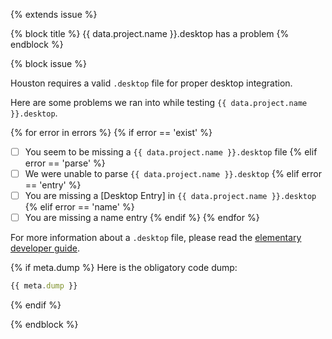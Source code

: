 {% extends issue %}

{% block title %}
{{ data.project.name }}.desktop has a problem
{% endblock %}

{% block issue %}

Houston requires a valid `.desktop` file for proper desktop integration.

Here are some problems we ran into while testing `{{ data.project.name }}.desktop`.

{% for error in errors %}
{% if error == 'exist' %}
- [ ] You seem to be missing a `{{ data.project.name }}.desktop` file
{% elif error == 'parse' %}
- [ ] We were unable to parse `{{ data.project.name }}.desktop`
{% elif error == 'entry' %}
- [ ] You are missing a [Desktop Entry] in `{{ data.project.name }}.desktop`
{% elif error == 'name' %}
- [ ] You are missing a name entry
{% endif %}
{% endfor %}

For more information about a `.desktop` file, please read the [elementary developer guide](https://elementary.io/docs/code/getting-started#the-desktop-file).

{% if meta.dump %}
Here is the obligatory code dump:
```javascript
{{ meta.dump }}
```
{% endif %}

{% endblock %}
